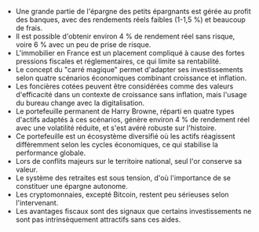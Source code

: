 - Une grande partie de l'épargne des petits épargnants est gérée au profit des banques, avec des rendements réels faibles (1-1,5 %) et beaucoup de frais.
- Il est possible d'obtenir environ 4 % de rendement réel sans risque, voire 6 % avec un peu de prise de risque.
- L'immobilier en France est un placement compliqué à cause des fortes pressions fiscales et réglementaires, ce qui limite sa rentabilité.
- Le concept du "carré magique" permet d'adapter ses investissements selon quatre scénarios économiques combinant croissance et inflation.
- Les foncières cotées peuvent être considérées comme des valeurs d'efficacité dans un contexte de croissance sans inflation, mais l'usage du bureau change avec la digitalisation.
- Le portefeuille permanent de Harry Browne, réparti en quatre types d'actifs adaptés à ces scénarios, génère environ 4 % de rendement réel avec une volatilité réduite, et s'est avéré robuste sur l'histoire.
- Ce portefeuille est un écosystème diversifié où les actifs réagissent différemment selon les cycles économiques, ce qui stabilise la performance globale.
- Lors de conflits majeurs sur le territoire national, seul l'or conserve sa valeur.
- Le système des retraites est sous tension, d'où l'importance de se constituer une épargne autonome.
- Les cryptomonnaies, excepté Bitcoin, restent peu sérieuses selon l'intervenant.
- Les avantages fiscaux sont des signaux que certains investissements ne sont pas intrinsèquement attractifs sans ces aides.
